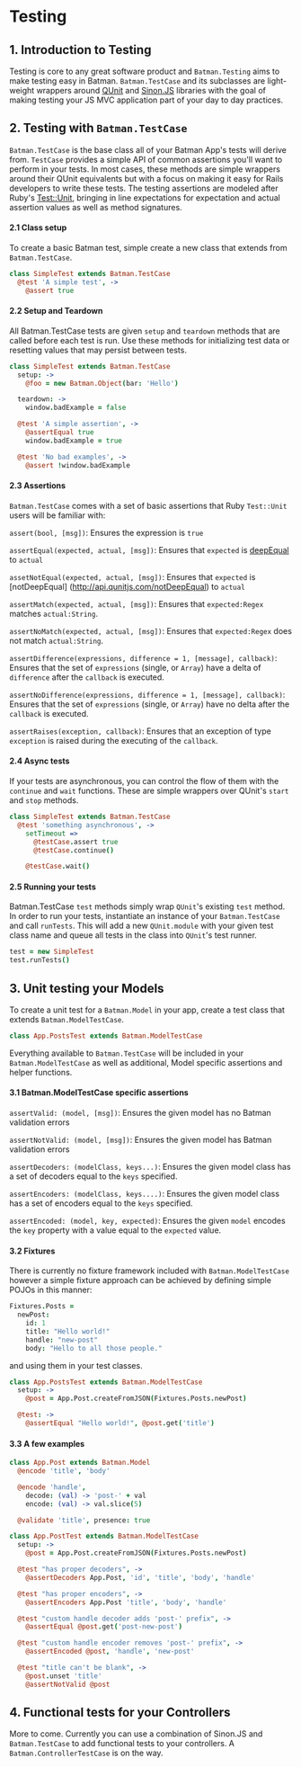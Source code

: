 # Testing

## 1. Introduction to Testing

Testing is core to any great software product and `Batman.Testing` aims to make testing easy in Batman. `Batman.TestCase` and its subclasses are light-weight wrappers around [QUnit](http://qunitjs.com/) and [Sinon.JS](http://sinonjs.org) libraries with the goal of making testing your JS MVC application part of your day to day practices.

## 2. Testing with `Batman.TestCase`

`Batman.TestCase` is the base class all of your Batman App's tests will derive from. `TestCase` provides a simple API of common assertions you'll want to perform in your tests.  In most cases, these methods are simple wrappers around their QUnit equivalents but with a focus on making it easy for Rails developers to write these tests.  The testing assertions are modeled after Ruby's [Test::Unit](http://ruby-doc.org/stdlib-2.0/libdoc/test/unit/rdoc/Test/Unit.html), bringing in line expectations for expectation and actual assertion values as well as method signatures.

#### 2.1 Class setup

To create a basic Batman test, simple create a new class that extends from `Batman.TestCase`.

```coffeescript
class SimpleTest extends Batman.TestCase
  @test 'A simple test', ->
    @assert true
```

#### 2.2 Setup and Teardown

All Batman.TestCase tests are given `setup` and `teardown` methods that are called before each test is run. Use these methods for initializing test data or resetting values that may persist between tests.

```coffeescript
class SimpleTest extends Batman.TestCase
  setup: ->
    @foo = new Batman.Object(bar: 'Hello')

  teardown: ->
    window.badExample = false

  @test 'A simple assertion', ->
    @assertEqual true
    window.badExample = true

  @test 'No bad examples', ->
    @assert !window.badExample
```

#### 2.3 Assertions

`Batman.TestCase` comes with a set of basic assertions that Ruby `Test::Unit` users will be familiar with:

`assert(bool, [msg])`: Ensures the expression is `true`

`assertEqual(expected, actual, [msg])`: Ensures that `expected` is [deepEqual](http://api.qunitjs.com/deepEqual) to `actual`

`assetNotEqual(expected, actual, [msg])`: Ensures that `expected` is [notDeepEqual] (http://api.qunitjs.com/notDeepEqual) to `actual`

`assertMatch(expected, actual, [msg])`: Ensures that `expected:Regex` matches `actual:String`.

`assertNoMatch(expected, actual, [msg])`: Ensures that `expected:Regex` does not match `actual:String`.

`assertDifference(expressions, difference = 1, [message], callback)`: Ensures that the set of `expressions` (single, or `Array`) have a delta of `difference` after the `callback` is executed.

`assertNoDifference(expressions, difference = 1, [message], callback)`: Ensures that the set of `expressions` (single, or `Array`) have no delta after the `callback` is executed.

`assertRaises(exception, callback)`: Ensures that an exception of type `exception` is raised during the executing of the `callback`.

#### 2.4 Async tests

If your tests are asynchronous, you can control the flow of them with the `continue` and `wait` functions. These are simple wrappers over QUnit's `start` and `stop` methods.

```coffeescript
class SimpleTest extends Batman.TestCase
  @test 'something asynchronous', ->
    setTimeout =>
      @testCase.assert true
      @testCase.continue()

    @testCase.wait()
```

#### 2.5 Running your tests

Batman.TestCase `test` methods simply wrap `QUnit`'s existing `test` method. In order to run your tests, instantiate an instance of your `Batman.TestCase` and call `runTests`. This will add a new `QUnit.module` with your given test class name and queue all tests in the class into `QUnit`'s test runner.

```coffeescript
test = new SimpleTest
test.runTests()
```

## 3. Unit testing your Models

To create a unit test for a `Batman.Model` in your app, create a test class that extends `Batman.ModelTestCase`.

```coffeescript
class App.PostsTest extends Batman.ModelTestCase
```

Everything available to `Batman.TestCase` will be included in your `Batman.ModelTestCase` as well as additional, Model specific assertions and helper functions.

#### 3.1 Batman.ModelTestCase specific assertions

`assertValid: (model, [msg])`: Ensures the given model has no Batman validation errors

`assertNotValid: (model, [msg])`: Ensures the given model has Batman validation errors

`assertDecoders: (modelClass, keys...)`: Ensures the given model class has a set of decoders equal to the `keys` specified.

`assertEncoders: (modelClass, keys....)`: Ensures the given model class has a set of encoders equal to the `keys` specified.

`assertEncoded: (model, key, expected)`: Ensures the given `model` encodes the `key` property with a value equal to the `expected` value.

#### 3.2 Fixtures

There is currently no fixture framework included with `Batman.ModelTestCase` however a simple fixture approach can be achieved by defining simple POJOs in this manner:

```coffeescript
Fixtures.Posts =
  newPost:
    id: 1
    title: "Hello world!"
    handle: "new-post"
    body: "Hello to all those people."
```

and using them in your test classes.

```coffeescript
class App.PostsTest extends Batman.ModelTestCase
  setup: ->
    @post = App.Post.createFromJSON(Fixtures.Posts.newPost)

  @test: ->
    @assertEqual "Hello world!", @post.get('title')
```

#### 3.3 A few examples

```coffeescript
class App.Post extends Batman.Model
  @encode 'title', 'body'

  @encode 'handle',
    decode: (val) -> 'post-' + val
    encode: (val) -> val.slice(5)

  @validate 'title', presence: true

class App.PostTest extends Batman.ModelTestCase
  setup: ->
    @post = App.Post.createFromJSON(Fixtures.Posts.newPost)

  @test "has proper decoders", ->
    @assertDecoders App.Post, 'id', 'title', 'body', 'handle'

  @test "has proper encoders", ->
    @assertEncoders App.Post 'title', 'body', 'handle'

  @test "custom handle decoder adds 'post-' prefix", ->
    @assertEqual @post.get('post-new-post')

  @test "custom handle encoder removes 'post-' prefix", ->
    @assertEncoded @post, 'handle', 'new-post'

  @test "title can't be blank", ->
    @post.unset 'title'
    @assertNotValid @post
```

## 4. Functional tests for your Controllers
More to come. Currently you can use a combination of Sinon.JS and `Batman.TestCase` to add functional tests to your controllers. A `Batman.ControllerTestCase` is on the way.
